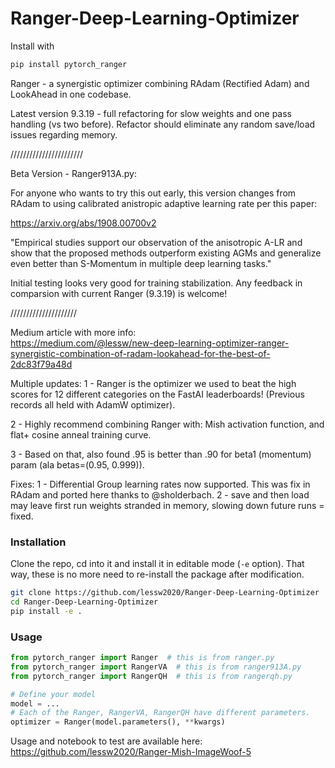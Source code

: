 # Ranger-Deep-Learning-Optimizer

Install with 
```bash
pip install pytorch_ranger
```


Ranger - a synergistic optimizer combining RAdam (Rectified Adam) and LookAhead in one codebase.

Latest version 9.3.19 - full refactoring for slow weights and one pass handling (vs two before).  Refactor should eliminate any random save/load issues regarding memory.


///////////////////////

Beta Version - Ranger913A.py:

For anyone who wants to try this out early, this version changes from RAdam to using calibrated anistropic adaptive learning rate per this paper:

https://arxiv.org/abs/1908.00700v2

"Empirical studies support our observation of the anisotropic A-LR and show that the proposed methods outperform existing AGMs and generalize even better than S-Momentum in multiple deep learning tasks."

Initial testing looks very good for training stabilization.  Any feedback in comparsion with current Ranger (9.3.19) is welcome!

/////////////////////

Medium article with more info:  
https://medium.com/@lessw/new-deep-learning-optimizer-ranger-synergistic-combination-of-radam-lookahead-for-the-best-of-2dc83f79a48d

Multiple updates:
1 - Ranger is the optimizer we used to beat the high scores for 12 different categories on the FastAI leaderboards!  (Previous records all held with AdamW optimizer).

2 - Highly recommend combining Ranger with: Mish activation function, and flat+ cosine anneal training curve.

3 - Based on that, also found .95 is better than .90 for beta1 (momentum) param (ala betas=(0.95, 0.999)).

Fixes:
1 - Differential Group learning rates now supported.  This was fix in RAdam and ported here thanks to @sholderbach.
2 - save and then load may leave first run weights stranded in memory, slowing down future runs = fixed.

### Installation
Clone the repo, cd into it and install it in editable mode (`-e` option).
That way, these is no more need to re-install the package after modification.
```bash
git clone https://github.com/lessw2020/Ranger-Deep-Learning-Optimizer
cd Ranger-Deep-Learning-Optimizer
pip install -e . 
```

### Usage 
```python
from pytorch_ranger import Ranger  # this is from ranger.py
from pytorch_ranger import RangerVA  # this is from ranger913A.py
from pytorch_ranger import RangerQH  # this is from rangerqh.py

# Define your model
model = ...
# Each of the Ranger, RangerVA, RangerQH have different parameters.
optimizer = Ranger(model.parameters(), **kwargs)
```
Usage and notebook to test are available here:
https://github.com/lessw2020/Ranger-Mish-ImageWoof-5



